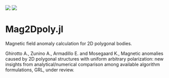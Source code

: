 [![](https://img.shields.io/badge/docs-stable-blue.svg)](https://inverseproblem.github.io/Mag2Dpoly.jl/stable)
[![](https://img.shields.io/badge/docs-dev-blue.svg)](https://inverseproblem.github.io/Mag2Dpoly.jl/dev)

# Mag2Dpoly.jl
Magnetic field anomaly calculation for 2D polygonal bodies.

Ghirotto A., Zunino A., Armadillo E. and Mosegaard K., Magnetic anomalies caused by 2D polygonal structures with uniform arbitrary polarization: new insights from analytical/numerical comparison among available algorithm formulations, GRL, under review.
